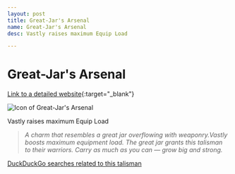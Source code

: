 ```yaml
---
layout: post
title: Great-Jar's Arsenal
name: Great-Jar's Arsenal
desc: Vastly raises maximum Equip Load

---
```

# Great-Jar's Arsenal
[Link to a detailed website](https://eldenring.wiki.fextralife.com/Great-Jar's+Arsenal){:target="_blank"}

![Icon of Great-Jar's Arsenal](https://eldenring.wiki.fextralife.com/file/Elden-Ring/great-jars_arsenal_talisman_elden_ring_wiki_guide_200px.png)

Vastly raises maximum Equip Load

>*A charm that resembles a great jar overflowing with weaponry.Vastly boosts maximum equipment load. The great jar grants this talisman to their warriors. Carry as much as you can — grow big and strong.*

[DuckDuckGo searches related to this talisman]({{site.baseurl}}/searches/Great-Jar'sArsenal)


